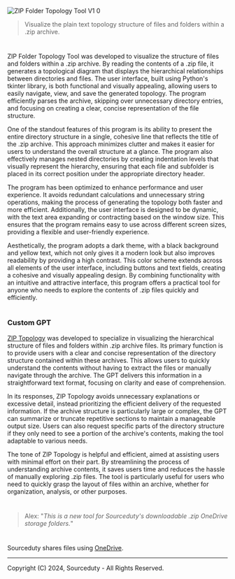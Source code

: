 ![ZIP Folder Topology Tool V1 0](https://github.com/user-attachments/assets/cf769fb2-7ca8-406a-8127-843cd6c76e71)

> Visualize the plain text topology structure of files and folders within a .zip archive.

#

ZIP Folder Topology Tool was developed to visualize the structure of files and folders within a .zip archive. By reading the contents of a .zip file, it generates a topological diagram that displays the hierarchical relationships between directories and files. The user interface, built using Python's tkinter library, is both functional and visually appealing, allowing users to easily navigate, view, and save the generated topology. The program efficiently parses the archive, skipping over unnecessary directory entries, and focusing on creating a clear, concise representation of the file structure.

One of the standout features of this program is its ability to present the entire directory structure in a single, cohesive line that reflects the title of the .zip archive. This approach minimizes clutter and makes it easier for users to understand the overall structure at a glance. The program also effectively manages nested directories by creating indentation levels that visually represent the hierarchy, ensuring that each file and subfolder is placed in its correct position under the appropriate directory header.

The program has been optimized to enhance performance and user experience. It avoids redundant calculations and unnecessary string operations, making the process of generating the topology both faster and more efficient. Additionally, the user interface is designed to be dynamic, with the text area expanding or contracting based on the window size. This ensures that the program remains easy to use across different screen sizes, providing a flexible and user-friendly experience.

Aesthetically, the program adopts a dark theme, with a black background and yellow text, which not only gives it a modern look but also improves readability by providing a high contrast. This color scheme extends across all elements of the user interface, including buttons and text fields, creating a cohesive and visually appealing design. By combining functionality with an intuitive and attractive interface, this program offers a practical tool for anyone who needs to explore the contents of .zip files quickly and efficiently.

#
### Custom GPT

[ZIP Topology](https://chatgpt.com/g/g-shi8Y3dOA-zip-topology) was developed to specialize in visualizing the hierarchical structure of files and folders within .zip archive files. Its primary function is to provide users with a clear and concise representation of the directory structure contained within these archives. This allows users to quickly understand the contents without having to extract the files or manually navigate through the archive. The GPT delivers this information in a straightforward text format, focusing on clarity and ease of comprehension.

In its responses, ZIP Topology avoids unnecessary explanations or excessive detail, instead prioritizing the efficient delivery of the requested information. If the archive structure is particularly large or complex, the GPT can summarize or truncate repetitive sections to maintain a manageable output size. Users can also request specific parts of the directory structure if they only need to see a portion of the archive's contents, making the tool adaptable to various needs.

The tone of ZIP Topology is helpful and efficient, aimed at assisting users with minimal effort on their part. By streamlining the process of understanding archive contents, it saves users time and reduces the hassle of manually exploring .zip files. The tool is particularly useful for users who need to quickly grasp the layout of files within an archive, whether for organization, analysis, or other purposes.

#

> Alex: "*This is a new tool for Sourceduty's downloadable .zip OneDrive storage folders.*"

#

Sourceduty shares files using [OneDrive](https://1drv.ms/u/s!AumZxqj6wFkfhxSi1JbL7tJmhDCR?e=Rp0Jnr).

***
Copyright (C) 2024, Sourceduty - All Rights Reserved.
